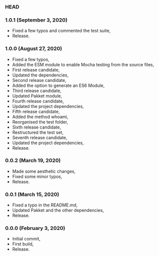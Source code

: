 ### HEAD

### 1.0.1 (September 3, 2020)

  * Fixed a few typos and commented the test suite,
  * Release.


### 1.0.0 (August 27, 2020)

  * Fixed a few typos,
  * Added the ESM module to enable Mocha testing from the source files,
  * First release candidate,
  * Updated the dependencies,
  * Second release candidate,
  * Added the option to generate an ES6 Module,
  * Third release candidate,
  * Updated Pakket module,
  * Fourth release candidate,
  * Updated the project dependencies,
  * Fifth release candidate,
  * Added the method whoami,
  * Reorganised the test folder,
  * Sixth release candidate,
  * Restructured the test set,
  * Seventh release candidate,
  * Updated the project dependencies,
  * Release.


### 0.0.2 (March 19, 2020)

  * Made some aesthetic changes,
  * Fixed some minor typos,
  * Release.


### 0.0.1 (March 15, 2020)

  * Fixed a typo in the README.md,
  * Updated Pakket and the other dependencies,
  * Release.


### 0.0.0 (February 3, 2020)

  * Initial commit,
  * First build,
  * Release.
